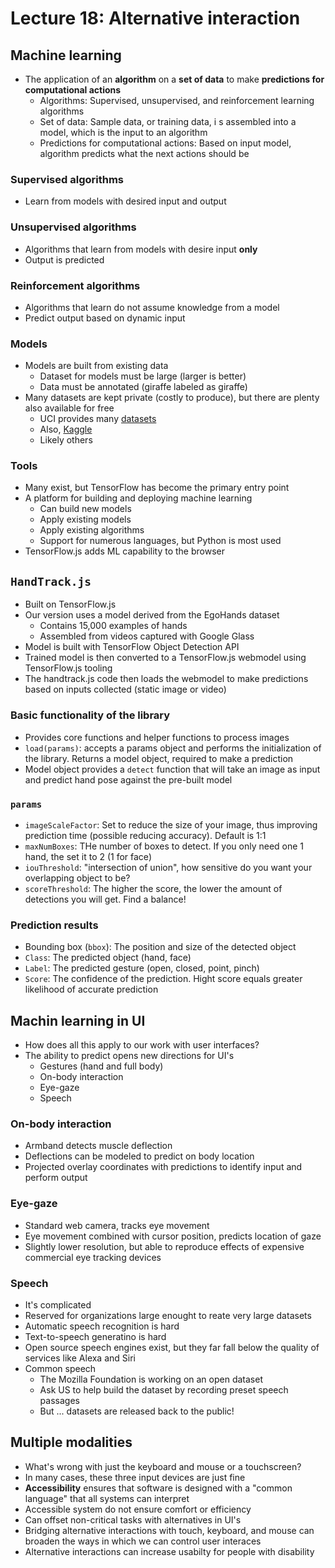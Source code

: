 # Lecture 18: Alternative interaction

## Machine learning

- The application of an **algorithm** on a **set of data** to make **predictions for computational actions**
    - Algorithms: Supervised, unsupervised, and reinforcement learning algorithms
    - Set of data: Sample data, or training data, i s assembled into a model, which is the input to an algorithm
    - Predictions for computational actions: Based on input model, algorithm predicts what the next actions should be

### Supervised algorithms

- Learn from models with desired input and output

### Unsupervised algorithms

- Algorithms that learn from models with desire input **only**
- Output is predicted

### Reinforcement algorithms

- Algorithms that learn do not assume knowledge from a model
- Predict output based on dynamic input

### Models

- Models are built from existing data
    - Dataset for models must be large (larger is better)
    - Data must be annotated (giraffe labeled as giraffe)
- Many datasets are kept private (costly to produce), but there are plenty also available for free
    - UCI provides many [datasets](https://archive.ics.uci.edu/ml/datasets.php)
    - Also, [Kaggle](https://www.kaggle.com/)
    - Likely others

### Tools

- Many exist, but TensorFlow has become the primary entry point
- A platform for building and deploying machine learning
    - Can build new models
    - Apply existing models
    - Apply existing algorithms
    - Support for numerous languages, but Python is most used
- TensorFlow.js adds ML capability to the browser

## `HandTrack.js`

- Built on TensorFlow.js
- Our version uses a model derived from the EgoHands dataset
    - Contains 15,000 examples of hands
    - Assembled from videos captured with Google Glass
- Model is built with TensorFlow Object Detection API
- Trained model is then converted to a TensorFlow.js webmodel using TensorFlow.js tooling
- The handtrack.js code then loads the webmodel to make predictions based on inputs collected (static image or video)

### Basic functionality of the library

- Provides core functions and helper functions to process images
- `load(params)`: accepts a params object and performs the initialization of the library. Returns a model object, required to make a prediction
- Model object provides a `detect` function that will take an image as input and predict hand pose against the pre-built model

### `params`

- `imageScaleFactor`: Set to reduce the size of your image, thus improving prediction time (possible reducing accuracy). Default is 1:1
- `maxNumBoxes`: THe number of boxes to detect. If you only need one 1 hand, the set it to 2 (1 for face)
- `iouThreshold`: "intersection of union", how sensitive do you want your overlapping object to be?
- `scoreThreshold`: The higher the score, the lower the amount of detections you will get. Find a balance!

### Prediction results

- Bounding box (`bbox`): The position and size of the detected object
- `Class`: The predicted object (hand, face)
- `Label`: The predicted gesture (open, closed, point, pinch)
- `Score`: The confidence of the prediction. Hight score equals greater likelihood of accurate prediction

## Machin learning in UI

- How does all this apply to our work with user interfaces?
- The ability to predict opens new directions for UI's
    - Gestures (hand and full body)
    - On-body interaction
    - Eye-gaze
    - Speech

### On-body interaction

- Armband detects muscle deflection
- Deflections can be modeled to predict on body location
- Projected overlay coordinates with predictions to identify input and perform output

### Eye-gaze

- Standard web camera, tracks eye movement
- Eye movement combined with cursor position, predicts location of gaze
- Slightly lower resolution, but able to reproduce effects of expensive commercial eye tracking devices

### Speech

- It's complicated
- Reserved for organizations large enought to reate very large datasets
- Automatic speech recognition is hard
- Text-to-speech generatino is hard
- Open source speech engines exist, but they far fall below the quality of services like Alexa and Siri
- Common speech
    - The Mozilla Foundation is working on an open dataset
    - Ask US to help build the dataset by recording preset speech passages
    - But ... datasets are released back to the public!

## Multiple modalities

- What's wrong with just the keyboard and mouse or a touchscreen?
- In many cases, these three input devices are just fine
- **Accessibility** ensures that software is designed with a "common language" that all systems can interpret
- Accessible system do not ensure comfort or efficiency
- Can offset non-critical tasks with alternatives in UI's
- Bridging alternative interactions with touch, keyboard, and mouse can broaden the ways in which we can control user interaces
- Alternative interactions can increase usabilty for people with disability